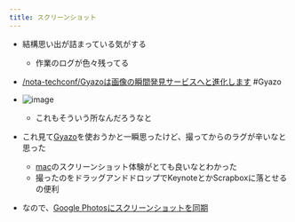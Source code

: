 ```yaml
---
title: スクリーンショット
---
```


* 結構思い出が詰まっている気がする
  
  * 作業のログが色々残ってる
* [/nota-techconf/Gyazoは画像の瞬間発見サービスへと進化します](https://scrapbox.io/nota-techconf/Gyazoは画像の瞬間発見サービスへと進化します) #Gyazo

* ![image](https://gyazo.com/2ac12ce3cddb66cf4dee5fe4fd0a2539/thumb/1000)
  
  * これもそういう所なんだろうなと
* これ見て[Gyazo](Gyazo.md)を使おうかと一瞬思ったけど、撮ってからのラグが辛いなと思った
  
  * [mac](mac.md)のスクリーンショット体験がとても良いなとわかった
  * 撮ったのをドラッグアンドドロップでKeynoteとかScrapboxに落とせるの便利
* なので、[Google Photosにスクリーンショットを同期](Google%20Photos%E3%81%AB%E3%82%B9%E3%82%AF%E3%83%AA%E3%83%BC%E3%83%B3%E3%82%B7%E3%83%A7%E3%83%83%E3%83%88%E3%82%92%E5%90%8C%E6%9C%9F.md)
